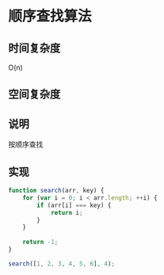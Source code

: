 
# 顺序查找算法

## 时间复杂度
O(n)

## 空间复杂度


## 说明
按顺序查找

## 实现
```javascript
function search(arr, key) {
    for (var i = 0; i < arr.length; ++i) {
        if (arr[i] === key) {
            return i;
        }
    }
    
    return -1;
}

search([1, 2, 3, 4, 5, 6], 4);

```
